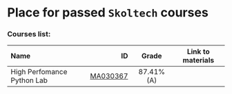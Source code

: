 # Place for passed **``Skoltech``** courses

### Courses list:
 Name| ID | Grade | Link to materials |
:----------- |-----------: | :-----------: | :-----------: |
High Perfomance Python Lab|[MA030367](http://files.skoltech.ru/data/edu/syllabuses/2021/MA030367.pdf?v=isslh1)		|87.41% (A)| [](#HPPython)            | 

